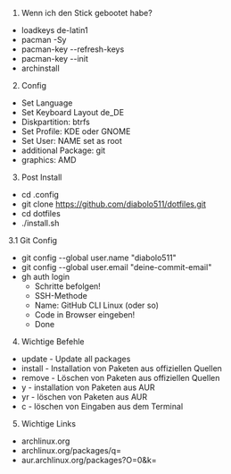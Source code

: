 1. Wenn ich den Stick gebootet habe?
 - loadkeys de-latin1
 - pacman -Sy
 - pacman-key --refresh-keys
 - pacman-key --init
 - archinstall

2. Config 
 - Set Language
 - Set Keyboard Layout de_DE
 - Diskpartition: btrfs
 - Set Profile: KDE oder GNOME
 - Set User: NAME set as root
 - additional Package: git
 - graphics: AMD

3. Post Install
 - cd .config
 - git clone https://github.com/diabolo511/dotfiles.git
 - cd dotfiles
 - ./install.sh

3.1 Git Config
 - git config --global user.name "diabolo511"
 - git config --global user.email "deine-commit-email" 
 - gh auth login 
    - Schritte befolgen!
    - SSH-Methode
    - Name: GitHub CLI Linux (oder so)
    - Code in Browser eingeben!
    - Done

4. Wichtige Befehle
 - update - Update all packages
 - install - Installation von Paketen aus offiziellen Quellen
 - remove - Löschen von Paketen aus offiziellen Quellen
 - y - installation von Paketen aus AUR
 - yr - löschen von Paketen aus AUR
 - c - löschen von Eingaben aus dem Terminal

5. Wichtige Links
 - archlinux.org
 - archlinux.org/packages/q=
 - aur.archlinux.org/packages?O=0&k=
